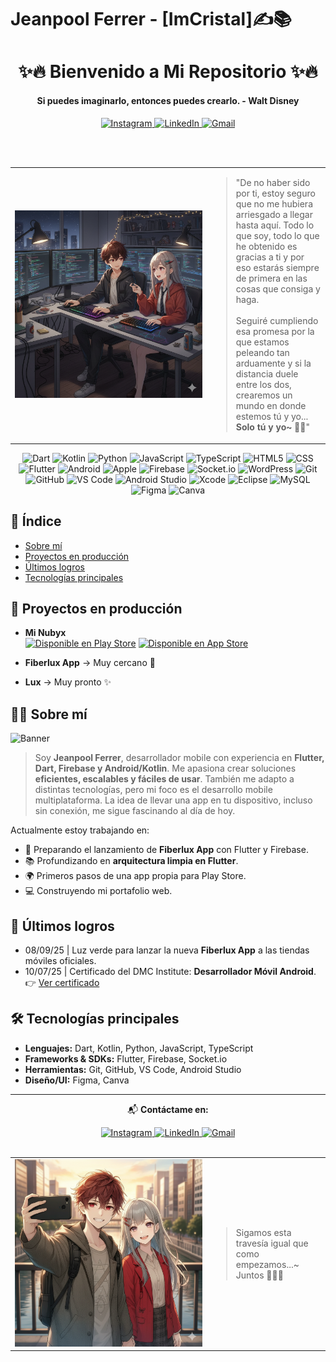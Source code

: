 # Jeanpool Ferrer - [ImCristal]✍️📚
<h1 align="center">✨🔥 Bienvenido a Mi Repositorio ✨🔥</h1>
<h4 align="center">Si puedes imaginarlo, entonces puedes crearlo. - Walt Disney</h4>

<div align="center">
  <a href="https://www.instagram.com/jferrer_dev" target="_blank" rel="noopener noreferrer">
    <img src="https://raw.githubusercontent.com/maurodesouza/profile-readme-generator/master/src/assets/icons/social/instagram/default.svg" width="47" height="35" alt="Instagram" />
  </a>
  <a href="https://www.linkedin.com/in/jeanpoolferrer/" target="_blank" rel="noopener noreferrer">
    <img src="https://raw.githubusercontent.com/maurodesouza/profile-readme-generator/master/src/assets/icons/social/linkedin/default.svg" width="47" height="35" alt="LinkedIn"  />
  </a>
  <a href="https://mail.google.com/mail/?view=cm&fs=1&to=4cjeanpoolferrer@gmail.com&su=Solicitud%20de%20contacto&body=Hola%20Jeanpool,%0A%0AQuisiera%20ponerme%20en%20contacto%20contigo." target="_blank" rel="noopener noreferrer">
    <img src="https://raw.githubusercontent.com/maurodesouza/profile-readme-generator/master/src/assets/icons/social/gmail/default.svg" width="47" height="35" alt="Gmail" />
  </a>
</div>

<br><br>

<table align="center">
  <tr>
    <td align="center" width="300">
      <img src="assets/header-02.png" width="300" alt="Banner personal" />
    </td>
    <td align="left" valign="middle">
      <blockquote> 
        "De no haber sido por ti, estoy seguro que no me hubiera arriesgado a llegar hasta aquí.  
        Todo lo que soy, todo lo que he obtenido es gracias a ti y por eso estarás siempre de primera en las cosas que consiga y haga. 
        <br><br>
        Seguiré cumpliendo esa promesa por la que estamos peleando tan arduamente y si la distancia duele entre los dos, crearemos un mundo en donde estemos tú y yo...
        <b>Solo tú y yo~</b> 🤍✨"  
      </blockquote>
    </td>
  </tr>
</table>

<div align="center">

  <!-- Lenguajes -->
  <img src="https://img.shields.io/badge/Dart-0175C2?logo=dart&logoColor=white&style=for-the-badge" height="30" alt="Dart" />
  <img src="https://img.shields.io/badge/Kotlin-7F52FF?logo=kotlin&logoColor=white&style=for-the-badge" height="30" alt="Kotlin" />
  <img src="https://img.shields.io/badge/Python-3776AB?logo=python&logoColor=white&style=for-the-badge" height="30" alt="Python" />
  <img src="https://img.shields.io/badge/JavaScript-F7DF1E?logo=javascript&logoColor=black&style=for-the-badge" height="30" alt="JavaScript" />
  <img src="https://img.shields.io/badge/TypeScript-3178C6?logo=typescript&logoColor=white&style=for-the-badge" height="30" alt="TypeScript" />
  <img src="https://img.shields.io/badge/HTML5-E34F26?logo=html5&logoColor=white&style=for-the-badge" height="30" alt="HTML5" />
  <img src="https://img.shields.io/badge/CSS-1572B6?logo=css&logoColor=white&style=for-the-badge" height="30" alt="CSS" />

  <!-- Frameworks & SDKs -->
  <img src="https://img.shields.io/badge/Flutter-02569B?logo=flutter&logoColor=white&style=for-the-badge" height="30" alt="Flutter" />
  <img src="https://img.shields.io/badge/Android-3DDC84?logo=android&logoColor=black&style=for-the-badge" height="30" alt="Android" />
  <img src="https://img.shields.io/badge/Apple-000000?logo=apple&logoColor=white&style=for-the-badge" height="30" alt="Apple" />
  <img src="https://img.shields.io/badge/Firebase-FFCA28?logo=firebase&logoColor=black&style=for-the-badge" height="30" alt="Firebase" />
  <img src="https://img.shields.io/badge/Socket.io-010101?logo=socketdotio&logoColor=white&style=for-the-badge" height="30" alt="Socket.io" />
  <img src="https://img.shields.io/badge/WordPress-21759B?logo=wordpress&logoColor=white&style=for-the-badge" height="30" alt="WordPress" />

  <!-- Herramientas de desarrollo -->
  <img src="https://img.shields.io/badge/Git-F05032?logo=git&logoColor=white&style=for-the-badge" height="30" alt="Git" />
  <img src="https://img.shields.io/badge/GitHub-181717?logo=github&logoColor=white&style=for-the-badge" height="30" alt="GitHub" />
  <img src="https://img.shields.io/badge/Visual%20Studio%20Code-007ACC?logo=visualstudiocode&logoColor=white&style=for-the-badge" height="30" alt="VS Code" />
  <img src="https://img.shields.io/badge/Android%20Studio-3DDC84?logo=androidstudio&logoColor=black&style=for-the-badge" height="30" alt="Android Studio" />
  <img src="https://img.shields.io/badge/Xcode-147EFB?logo=xcode&logoColor=white&style=for-the-badge" height="30" alt="Xcode" />
  <img src="https://img.shields.io/badge/Eclipse%20IDE-2C2255?logo=eclipseide&logoColor=white&style=for-the-badge" height="30" alt="Eclipse" />

  <!-- Bases de datos -->
  <img src="https://img.shields.io/badge/MySQL-4479A1?logo=mysql&logoColor=white&style=for-the-badge" height="30" alt="MySQL" />

  <!-- Diseño/UI -->
  <img src="https://img.shields.io/badge/Figma-F24E1E?logo=figma&logoColor=white&style=for-the-badge" height="30" alt="Figma" />
  <img src="https://img.shields.io/badge/Canva-00C4CC?logo=canva&logoColor=black&style=for-the-badge" height="30" alt="Canva" />

</div>

<a id="indice"></a>
## 📄 Índice
- [Sobre mí](#sobre-mi)
- [Proyectos en producción](#proyectos)
- [Últimos logros](#ultimos-logos)
- [Tecnologías principales](#tecnologias)

<a id="proyectos"></a>
## 🚀 Proyectos en producción
- **Mi Nubyx**  
  [![Disponible en Play Store](https://img.shields.io/badge/Disponible%20en-Play%20Store-green?logo=google-play&style=for-the-badge)](https://play.google.com/store/apps/details?id=com.nubyx.mynubyx)
  [![Disponible en App Store](https://img.shields.io/badge/Disponible%20en-App%20Store-blue?logo=app-store&style=for-the-badge)](https://apps.apple.com/pe/app/mi-nubyx/id6738610863)

- **Fiberlux App** → Muy cercano 🚀  
- **Lux** → Muy pronto ✨

<a id="sobre-mi"></a>
## 🙋‍♂️ Sobre mí
![Banner](https://cdna.artstation.com/p/assets/images/images/066/880/442/original/ilgin-gungor-calisma-masasi11.gif?1694002774)

> Soy **Jeanpool Ferrer**, desarrollador mobile con experiencia en **Flutter, Dart, Firebase y Android/Kotlin**. Me apasiona crear soluciones **eficientes, escalables y fáciles de usar**. También me adapto a distintas tecnologías, pero mi foco es el desarrollo mobile multiplataforma. La idea de llevar una app en tu dispositivo, incluso sin conexión, me sigue fascinando al día de hoy.  

Actualmente estoy trabajando en:
- 🚀 Preparando el lanzamiento de **Fiberlux App** con Flutter y Firebase.  
- 📚 Profundizando en **arquitectura limpia en Flutter**.  
- 🌍 Primeros pasos de una app propia para Play Store.  
- 💻 Construyendo mi portafolio web.

<a id="ultimos-logos"></a>
## 📌 Últimos logros
- 08/09/25 | Luz verde para lanzar la nueva **Fiberlux App** a las tiendas móviles oficiales.
- 10/07/25 | Certificado del DMC Institute: **Desarrollador Móvil Android**.  
  👉 [Ver certificado](https://certificado.dmc.pe/17642/68a76f97eed13)

<a id="tecnologias"></a>
## 🛠️ Tecnologías principales
- **Lenguajes:** Dart, Kotlin, Python, JavaScript, TypeScript  
- **Frameworks & SDKs:** Flutter, Firebase, Socket.io  
- **Herramientas:** Git, GitHub, VS Code, Android Studio  
- **Diseño/UI:** Figma, Canva

---

<div align="center">

📬 **Contáctame en:**  
<div align="center">
  <a href="https://www.instagram.com/jferrer_dev" target="_blank" rel="noopener noreferrer">
    <img src="https://raw.githubusercontent.com/maurodesouza/profile-readme-generator/master/src/assets/icons/social/instagram/default.svg" width="47" height="35" alt="Instagram" />
  </a>
  <a href="https://www.linkedin.com/in/jeanpoolferrer/" target="_blank" rel="noopener noreferrer">
    <img src="https://raw.githubusercontent.com/maurodesouza/profile-readme-generator/master/src/assets/icons/social/linkedin/default.svg" width="47" height="35" alt="LinkedIn"  />
  </a>
  <a href="https://mail.google.com/mail/?view=cm&fs=1&to=4cjeanpoolferrer@gmail.com&su=Solicitud%20de%20contacto&body=Hola%20Jeanpool,%0A%0AQuisiera%20ponerme%20en%20contacto%20contigo." target="_blank" rel="noopener noreferrer">
    <img src="https://raw.githubusercontent.com/maurodesouza/profile-readme-generator/master/src/assets/icons/social/gmail/default.svg" width="47" height="35" alt="Gmail" />
  </a>
</div>

</div>

<br/>

<table align="center">
  <tr>
    <td align="center" width="300">
      <img src="assets/cris-syl.png" width="300" alt="Ilustración personal" />
    </td>
    <td align="left" valign="middle">
      <blockquote> 
       Sigamos esta travesía igual que como empezamos...~ Juntos 🤍✨💯 
      </blockquote>
    </td>
  </tr>
</table>
